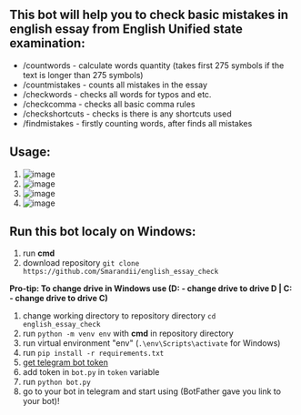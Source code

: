 ## This bot will help you to check basic mistakes in english essay from English Unified state examination:
- /countwords - calculate words quantity (takes first 275 symbols if the text is longer than 275 symbols)
- /countmistakes - counts all mistakes in the essay
- /checkwords - checks all words for typos and etc.
- /checkcomma - checks all basic comma rules
- /checkshortcuts - checks is there is any shortcuts used
- /findmistakes - firstly counting words, after finds all mistakes 


## Usage:
1. ![image](https://user-images.githubusercontent.com/48328325/200233828-a9f2a56e-cd53-497b-846a-06d9d1bce097.png)
2. ![image](https://user-images.githubusercontent.com/48328325/200233879-811fbe06-41c2-4a18-aa98-a4ddafb4de51.png)
3. ![image](https://user-images.githubusercontent.com/48328325/200233915-adc759f9-236a-4f21-8635-ff2dcce38730.png)
4. ![image](https://user-images.githubusercontent.com/48328325/200234073-c24894c0-0b46-4ef6-bcab-2fe1e958a843.png)


## Run this bot localy on Windows:
1. run **cmd**
2. download repository `git clone https://github.com/Smarandii/english_essay_check`

**Pro-tip: To change drive in Windows use (D: - change drive to drive D | C: - change drive to drive C)**
1. change working directory to repository directory `cd english_essay_check`
1. run `python -m venv env` with **cmd** in repository directory
1. run virtual environment "env" (`.\env\Scripts\activate` for Windows)
1. run `pip install -r requirements.txt`
2. [get telegram bot token](t.me/BotFather)
3. add token in `bot.py` in `token` variable
4. run `python bot.py`
5. go to your bot in telegram and start using (BotFather gave you link to your bot)!
